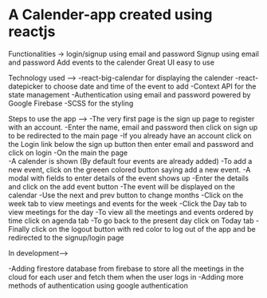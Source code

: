# A Calender-app created using reactjs

Functionalities -> 
login/signup using email and password 
Signup using email and password 
Add events to the calender 
Great UI easy to use 

Technology used --> 
-react-big-calendar for displaying the calender 
-react-datepicker to choose date and time of the event to add 
-Context API for the state management 
-Authentication using email and password powered by Google Firebase 
-SCSS for the styling 
 
Steps to use the app -->
-The very first page is the sign up page to register with an account. 
-Enter the name, email and password then click on sign up to be redirected to the main page 
-If you already have an account click on the Login link below the sign up button then enter email and password and click on login 
-On the main the page  
    -A calender is shown (By default four events are already added) 
    -To add a new event, click on the greeen colored button saying add a new event. 
    -A modal with fields to enter details of the event shows up 
    -Enter the details and click on the add event button 
    -The event will be displayed on the calendar 
    -Use the next and prev button to change months
    -Click on the week tab to view meetings and events for the week
    -Click the Day tab to view meetings for the day
    -To view all the meetings and events ordered by time click on agenda tab
    -To go back to the  present day click on Today tab
    -Finally click on the logout button with red color to log out of the app and be redirected to the signup/login page

In development-->

-Adding firestore database from firebase to store all the meetings in the cloud for each user and fetch them when the user logs in
-Adding more methods of authentication using google authentication



